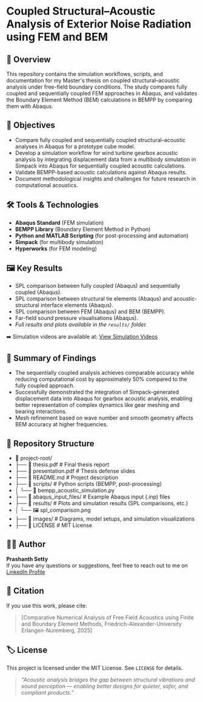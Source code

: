 # Coupled Structural–Acoustic Analysis of Exterior Noise Radiation using FEM and BEM

## 📌 Overview
This repository contains the simulation workflows, scripts, and documentation for my Master's thesis on coupled structural–acoustic analysis under free-field boundary conditions. The study compares fully coupled and sequentially coupled FEM approaches in Abaqus, and validates the Boundary Element Method (BEM) calculations in BEMPP by comparing them with Abaqus.

## 🎯 Objectives
- Compare fully coupled and sequentially coupled structural–acoustic analyses in Abaqus for a prototype cube model.
- Develop a simulation workflow for wind turbine gearbox acoustic analysis by integrating displacement data from a multibody simulation in Simpack into Abaqus for 
  sequentially coupled acoustic calculations.
- Validate BEMPP-based acoustic calculations against Abaqus results.
- Document methodological insights and challenges for future research in computational acoustics.

## 🛠️ Tools & Technologies
- **Abaqus Standard** (FEM simulation)
- **BEMPP Library** (Boundary Element Method in Python)
- **Python and MATLAB Scripting** (for post-processing and automation)
- **Simpack** (for multibody simulation)
- **Hyperworks** (for FEM modeling)

## 🖼️ Key Results
- SPL comparison between fully coupled (Abaqus) and sequentially coupled (Abaqus).
- SPL comparison between structural tie elements (Abaqus) and acoustic-structural interface elements (Abaqus).
- SPL comparison between FEM (Abaqus) and BEM (BEMPP).
- Far-field sound pressure visualisations (Abaqus).
- *Full results and plots available in the `results/` folder.*
  
➡️ Simulation videos are available at:  [View Simulation Videos](https://psetty97.github.io/Coupled-Structural-Acoustic-Simulation/)

## 📖 Summary of Findings
- The sequentially coupled analysis achieves comparable accuracy while reducing computational cost by approximately 50% compared to the fully coupled approach.
- Successfully demonstrated the integration of Simpack-generated displacement data into Abaqus for gearbox acoustic analysis, enabling better representation of 
  complex dynamics like gear meshing and bearing interactions.
- Mesh refinement based on wave number and smooth geometry affects BEM accuracy at higher frequencies.

## 📂 Repository Structure

- 📁 project-root/
- ├── 📄 thesis.pdf               # Final thesis report
- ├── 📄 presentation.pdf         # Thesis defense slides
- ├── 📄 README.md                # Project description
- ├── 📂 scripts/                 # Python scripts (BEMPP, post-processing)
- │   └── 🐍 bempp_acoustic_simulation.py
- ├── 📂 abaqus_input_files/      # Example Abaqus input (.inp) files
- ├── 📂 results/                 # Plots and simulation results (SPL comparisons, etc.)
- │   └── 🖼️ spl_comparison.png
- ├── 📂 images/                  # Diagrams, model setups, and simulation visualizations
- ├── 📄 LICENSE                  # MIT License


## 👩‍💻 Author
**Prashanth Setty**  
If you have any questions or suggestions, feel free to reach out to me on [LinkedIn Profile](https://www.linkedin.com/in/prashanth-setty)  

## 📎 Citation
If you use this work, please cite:
> [Comparative Numerical Analysis of Free Field Acoustics using Finite and Boundary Element Methods, Friedrich-Alexander-University Erlangen-Nuremberg, 2025]

## 🏷️ License
This project is licensed under the MIT License. See `LICENSE` for details.

> _“Acoustic analysis bridges the gap between structural vibrations and sound perception — enabling better designs for quieter, safer, and compliant products.”_
